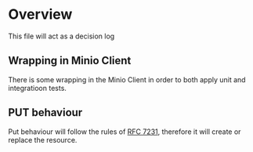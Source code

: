 # Overview

This file will act as a decision log

## Wrapping in Minio Client

There is some wrapping in the Minio Client in order to both apply unit and integratioon tests.

## PUT behaviour

Put behaviour will follow the rules of [RFC 7231](https://datatracker.ietf.org/doc/html/rfc7231#section-4.3.4), therefore it will create or replace the resource.
